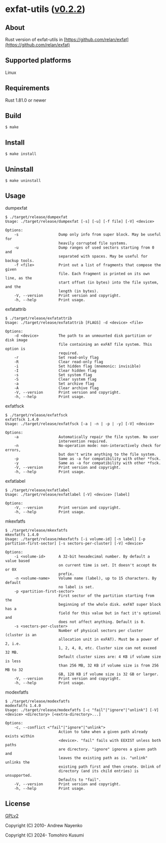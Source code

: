 exfat-utils ([v0.2.2](https://github.com/kusumi/exfat-utils/releases/tag/v0.2.2))
========

## About

Rust version of exfat-utils in [https://github.com/relan/exfat](https://github.com/relan/exfat)

## Supported platforms

Linux

## Requirements

Rust 1.81.0 or newer

## Build

    $ make

## Install

    $ make install

## Uninstall

    $ make uninstall

## Usage

dumpexfat

    $ ./target/release/dumpexfat
    Usage: ./target/release/dumpexfat [-s] [-u] [-f file] [-V] <device>
    
    Options:
        -s                  Dump only info from super block. May be useful for
                            heavily corrupted file systems.
        -u                  Dump ranges of used sectors starting from 0 and
                            separated with spaces. May be useful for backup tools.
        -f <file>           Print out a list of fragments that compose the given
                            file. Each fragment is printed on its own line, as the
                            start offset (in bytes) into the file system, and the
                            length (in bytes).
        -V, --version       Print version and copyright.
        -h, --help          Print usage.

exfatattrib

    $ ./target/release/exfatattrib
    Usage: ./target/release/exfatattrib [FLAGS] -d <device> <file>
    
    Options:
        -d <device>         The path to an unmounted disk partition or disk image
                            file containing an exFAT file system. This option is
                            required.
        -r                  Set read-only flag
        -R                  Clear read-only flag
        -i                  Set hidden flag (mnemonic: invisible)
        -I                  Clear hidden flag
        -s                  Set system flag
        -S                  Clear system flag
        -a                  Set archive flag
        -A                  Clear archive flag
        -V, --version       Print version and copyright.
        -h, --help          Print usage.

exfatfsck

    $ ./target/release/exfatfsck
    exfatfsck 1.4.0
    Usage: ./target/release/exfatfsck [-a | -n | -p | -y] [-V] <device>
    
    Options:
        -a                  Automatically repair the file system. No user
                            intervention required.
        -n                  No-operation mode: non-interactively check for errors,
                            but don't write anything to the file system.
        -p                  Same as -a for compatibility with other *fsck.
        -y                  Same as -a for compatibility with other *fsck.
        -V, --version       Print version and copyright.
        -h, --help          Print usage.

exfatlabel

    $ ./target/release/exfatlabel
    Usage: ./target/release/exfatlabel [-V] <device> [label]
    
    Options:
        -V, --version       Print version and copyright.
        -h, --help          Print usage.

mkexfatfs

    $ ./target/release/mkexfatfs
    mkexfatfs 1.4.0
    Usage: ./target/release/mkexfatfs [-i volume-id] [-n label] [-p partition-first-sector] [-s sectors-per-cluster] [-V] <device>
    
    Options:
        -i <volume-id>      A 32-bit hexadecimal number. By default a value based
                            on current time is set. It doesn't accept 0x or 0X
                            prefix.
        -n <volume-name>    Volume name (label), up to 15 characters. By default
                            no label is set.
        -p <partition-first-sector>
                            First sector of the partition starting from the
                            beginning of the whole disk. exFAT super block has a
                            field for this value but in fact it's optional and
                            does not affect anything. Default is 0.
        -s <sectors-per-cluster>
                            Number of physical sectors per cluster (cluster is an
                            allocation unit in exFAT). Must be a power of 2, i.e.
                            1, 2, 4, 8, etc. Cluster size can not exceed 32 MB.
                            Default cluster sizes are: 4 KB if volume size is less
                            than 256 MB, 32 KB if volume size is from 256 MB to 32
                            GB, 128 KB if volume size is 32 GB or larger.
        -V, --version       Print version and copyright.
        -h, --help          Print usage.

modexfatfs

    $ ./target/release/modexfatfs
    modexfatfs 1.4.0
    Usage: ./target/release/modexfatfs [-c "fail"|"ignore"|"unlink"] [-V] <device> <directory> [<extra-directory>...]
    
    Options:
        -c, --conflict <"fail"|"ignore"|"unlink">
                            Action to take when a given path already exists within
                            <device>. "fail" fails with EEXIST unless both paths
                            are directory. "ignore" ignores a given path and
                            leaves the existing path as is. "unlink" unlinks the
                            existing path first and then create. Unlink of
                            directory (and its child entries) is unsupported.
                            Defaults to "fail".
        -V, --version       Print version and copyright.
        -h, --help          Print usage.

## License

[GPLv2](COPYING)

Copyright (C) 2010-  Andrew Nayenko

Copyright (C) 2024-  Tomohiro Kusumi
